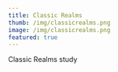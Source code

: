 ```yaml
---
title: Classic Realms
thumb: /img/classicrealms.png
image: /img/classicrealms.png
featured: true
---
```

Classic Realms study
